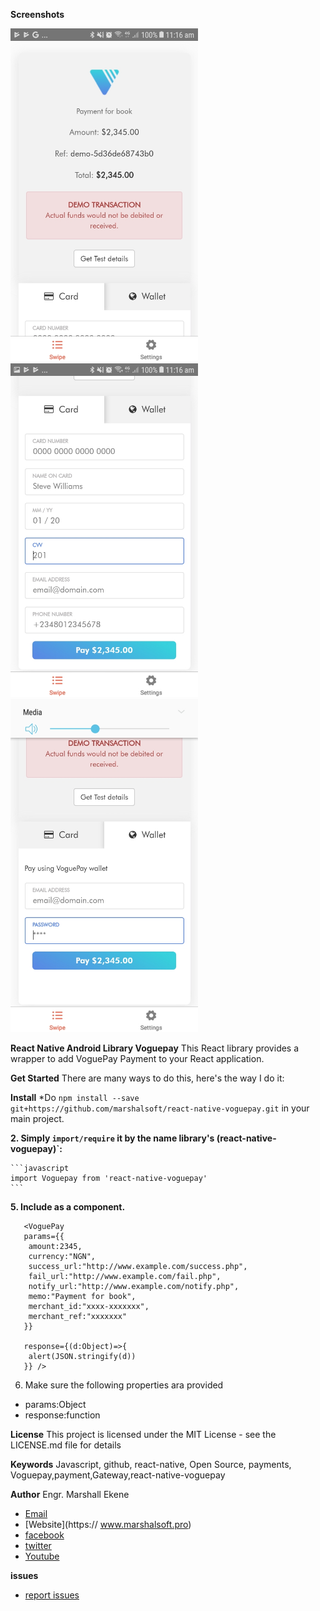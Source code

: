 **Screenshots**

<div >
<img src="Screenshot_20190723-111623.jpg" width="300" alt=" screen 1">
<img src="Screenshot_20190723-111640.jpg" width="300" alt="screen 2">
<img src="Screenshot_20190723-111651.jpg" width="300" alt="screen 3">
</div>

**React Native Android Library Voguepay**
This React library provides a wrapper to add VoguePay Payment to your React application.

**Get Started**
There are many ways to do this, here's the way I do it:

**Install**
*Do `npm install --save git+https://github.com/marshalsoft/react-native-voguepay.git` in your main project.

**2. Simply `import/require` it by the name library's (react-native-voguepay)`:**

    ```javascript
    import Voguepay from 'react-native-voguepay'
    ```
**5. Include as a component.**
```
   <VoguePay 
   params={{
    amount:2345,
    currency:"NGN",
    success_url:"http://www.example.com/success.php",
    fail_url:"http://www.example.com/fail.php",
    notify_url:"http://www.example.com/notify.php",
    memo:"Payment for book",
    merchant_id:"xxxx-xxxxxxx",
    merchant_ref:"xxxxxxx"
   }} 
   
   response={(d:Object)=>{ 
    alert(JSON.stringify(d))
   }} /> 
   ```
 6. Make sure the following properties ara provided
   * params:Object
   * response:function
   
 **License**
 This project is licensed under the MIT License - see the LICENSE.md file for details
 
 **Keywords**
 Javascript, github, react-native, Open Source, payments, Voguepay,payment,Gateway,react-native-voguepay
 
 **Author**
 Engr. Marshall Ekene
 * [Email](mailto://admin@marshalsoft.pro)
 * [Website](https:// www.marshalsoft.pro)
 * [facebook](https://www.facebook.com/marshalsoft)
 * [twitter](https://twitter.com/Marshallekene)
 * [Youtube](https://www.youtube.com/c/MarshallEkene)

 **issues**
 * [report issues](https://github.com/marshalsoft/react-native-voguepay/issues)
